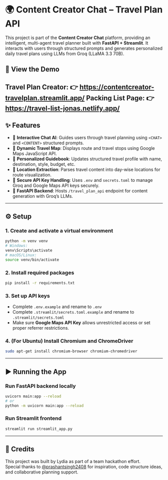 # 🌍 Content Creator Chat – Travel Plan API

This project is part of the **Content Creator Chat** platform, providing an intelligent, multi-agent travel planner built with **FastAPI + Streamlit**. It interacts with users through structured prompts and generates personalized daily travel plans using LLMs from Groq (LLaMA 3.3 70B).

## 🔪 View the Demo  
**Travel Plan Creator:**
👉 https://contentcreator-travelplan.streamlit.app/
**Packing List Page:**
👉 https://travel-list-jonas.netlify.app/
---

## ✨ Features

- 🧠 **Interactive Chat AI**: Guides users through travel planning using `<CHAT>` and `<CONTENT>` structured prompts.
- 📍 **Dynamic Travel Map**: Displays route and travel stops using Google Maps JavaScript API.
- 👛 **Personalized Guidebook**: Updates structured travel profile with name, destination, style, budget, etc.
- 🌆 **Location Extraction**: Parses travel content into day-wise locations for route visualization.
- 🔐 **Secure API Key Handling**: Uses `.env` and `secrets.toml` to manage Groq and Google Maps API keys securely.
- 🚀 **FastAPI Backend**: Hosts `/travel_plan_api` endpoint for content generation with Groq’s LLMs.

---

## ⚙️ Setup

### 1. Create and activate a virtual environment

```bash
python -m venv venv
# Windows:
venv\Scripts\activate
# macOS/Linux:
source venv/bin/activate
```

### 2. Install required packages

```bash
pip install -r requirements.txt
```

### 3. Set up API keys

- Complete `.env.example` and rename to `.env`
- Complete `.streamlit/secrets.toml.example` and rename to `.streamlit/secrets.toml`
- Make sure **Google Maps API Key** allows unrestricted access or set proper referrer restrictions.

### 4. (For Ubuntu) Install Chromium and ChromeDriver

```bash
sudo apt-get install chromium-browser chromium-chromedriver
```

---

## ▶️ Running the App

### Run FastAPI backend locally

```bash
uvicorn main:app --reload
# or
python -m uvicorn main:app --reload
```

### Run Streamlit frontend

```bash
streamlit run streamlit_app.py
```

---

## 🙏 Credits

This project was built by Lydia as part of a team hackathon effort.  
Special thanks to [@prashantsingh2408](https://github.com/prashantsingh2408) for inspiration, code structure ideas, and collaborative planning support.

